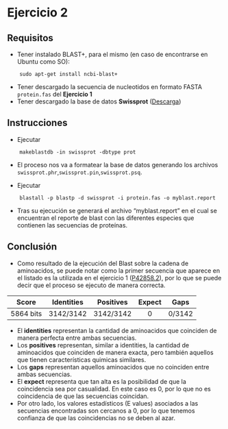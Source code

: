 # Ejercicio 2

## Requisitos

-   Tener instalado BLAST+, para el mismo (en caso de encontrarse en Ubuntu como SO):

```
    sudo apt-get install ncbi-blast+
```

-   Tener descargado la secuencia de nucleotidos en formato FASTA `protein.fas` del **Ejercicio 1**
-   Tener descargado la base de datos **Swissprot** ([Descarga](https://ftp.ncbi.nlm.nih.gov/blast/db/FASTA/swissprot.gz))

## Instrucciones

-   Ejecutar

```
    makeblastdb -in swissprot -dbtype prot
```
-   El proceso nos va a formatear la base de datos generando los archivos `swissprot.phr`,`swissprot.pin`,`swissprot.psq`.

-   Ejecutar

```
    blastall -p blastp -d swissprot -i protein.fas -o myblast.report
```

-   Tras su ejecución se generará el archivo “myblast.report” en el cual se encuentran el reporte de blast con las diferentes especies que contienen las secuencias de proteínas.

## Conclusión

-   Como resultado de la ejecución del Blast sobre la cadena de aminoacidos, se puede notar como la primer secuencia que aparece en el listado es la utilizada en el ejercicio 1 ([P42858.2](https://www.ncbi.nlm.nih.gov/protein/P42858.2)), por lo que se puede decir que el proceso se ejecuto de manera correcta.

|   Score   | Identities | Positives | Expect |  Gaps  |
| :-------: | :--------: | :-------: | :----: | :----: |
| 5864 bits |  3142/3142    |  3142/3142   |   0    | 0/3142 |

-   El **identities** representan la cantidad de aminoacidos que coinciden de manera perfecta entre ambas secuencias.
-   Los **positives** representan, similar a identities, la cantidad de aminoacidos que coinciden de manera exacta, pero también aquellos que tienen características quimicas similares.
-   Los **gaps** representan aquellos aminoacidos que no coinciden entre ambas secuencias.
-   El **expect** representa que tan alta es la posibilidad de que la coincidencia sea por casualidad. En este caso es 0, por lo que no es coincidencia de que las secuencias coincidan.
- Por otro lado, los valores estadísticos (E values) asociados a las secuencias encontradas son cercanos a 0, por lo que tenemos confianza de que las coincidencias no se deben al azar. 